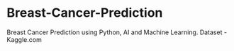 # Breast-Cancer-Prediction
Breast Cancer Prediction using Python, AI and Machine Learning. Dataset - Kaggle.com
